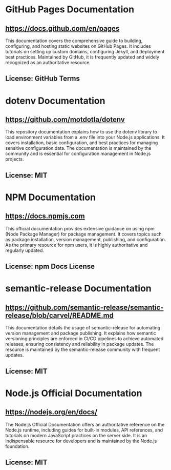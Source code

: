 # GitHub Pages Documentation
## https://docs.github.com/en/pages
This documentation covers the comprehensive guide to building, configuring, and hosting static websites on GitHub Pages. It includes tutorials on setting up custom domains, configuring Jekyll, and deployment best practices. Maintained by GitHub, it is frequently updated and widely recognized as an authoritative resource.
## License: GitHub Terms

# dotenv Documentation
## https://github.com/motdotla/dotenv
This repository documentation explains how to use the dotenv library to load environment variables from a .env file into your Node.js applications. It covers installation, basic configuration, and best practices for managing sensitive configuration data. The documentation is maintained by the community and is essential for configuration management in Node.js projects.
## License: MIT

# NPM Documentation
## https://docs.npmjs.com
This official documentation provides extensive guidance on using npm (Node Package Manager) for package management. It covers topics such as package installation, version management, publishing, and configuration. As the primary resource for npm users, it is highly authoritative and regularly updated.
## License: npm Docs License

# semantic-release Documentation
## https://github.com/semantic-release/semantic-release/blob/carvel/README.md
This documentation details the usage of semantic-release for automating version management and package publishing. It explains how semantic versioning principles are enforced in CI/CD pipelines to achieve automated releases, ensuring consistency and reliability in package updates. The resource is maintained by the semantic-release community with frequent updates.
## License: MIT

# Node.js Official Documentation
## https://nodejs.org/en/docs/
The Node.js Official Documentation offers an authoritative reference on the Node.js runtime, including guides for built-in modules, API references, and tutorials on modern JavaScript practices on the server side. It is an indispensable resource for developers and is maintained by the Node.js foundation.
## License: MIT